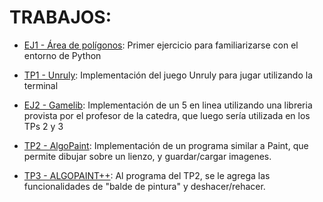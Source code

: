 # TRABAJOS:
- [EJ1 - Área de polígonos](https://algoritmos1rw.ddns.net/ej1): Primer ejercicio para familiarizarse con el entorno de Python

- [TP1 - Unruly](https://algoritmos1rw.ddns.net/tps/2023-c1/tp1): Implementación del juego Unruly para jugar utilizando la terminal

- [EJ2 - Gamelib](https://algoritmos1rw.ddns.net/ej2): Implementación de un 5 en linea utilizando una libreria provista por el profesor de la catedra, que luego sería utilizada en los TPs 2 y 3

- [TP2 - AlgoPaint](https://algoritmos1rw.ddns.net/tps/2023-c1/tp2): Implementación de un programa similar a Paint, que permite dibujar sobre un lienzo, y guardar/cargar imagenes.

- [TP3 - ALGOPAINT++](https://algoritmos1rw.ddns.net/tps/2023-c1/tp3): Al programa del TP2, se le agrega las funcionalidades de "balde de pintura" y deshacer/rehacer.

